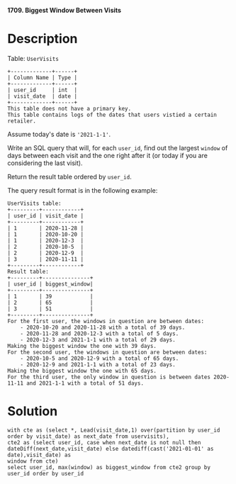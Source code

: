 **1709. Biggest Window Between Visits**

# Description

Table: ``UserVisits``

```
+-------------+------+
| Column Name | Type |
+-------------+------+
| user_id     | int  |
| visit_date  | date |
+-------------+------+
This table does not have a primary key.
This table contains logs of the dates that users vistied a certain retailer.
```

Assume today's date is ```'2021-1-1'```.

Write an SQL query that will, for each ``user_id``, find out the largest ``window`` of days between each visit and the one right after it (or today if you are considering the last visit).

Return the result table ordered by ``user_id``.

The query result format is in the following example:

```
UserVisits table:
+---------+------------+
| user_id | visit_date |
+---------+------------+
| 1       | 2020-11-28 |
| 1       | 2020-10-20 |
| 1       | 2020-12-3  |
| 2       | 2020-10-5  |
| 2       | 2020-12-9  |
| 3       | 2020-11-11 |
+---------+------------+
Result table:
+---------+---------------+
| user_id | biggest_window|
+---------+---------------+
| 1       | 39            |
| 2       | 65            |
| 3       | 51            |
+---------+---------------+
For the first user, the windows in question are between dates:
    - 2020-10-20 and 2020-11-28 with a total of 39 days.
    - 2020-11-28 and 2020-12-3 with a total of 5 days.
    - 2020-12-3 and 2021-1-1 with a total of 29 days.
Making the biggest window the one with 39 days.
For the second user, the windows in question are between dates:
    - 2020-10-5 and 2020-12-9 with a total of 65 days.
    - 2020-12-9 and 2021-1-1 with a total of 23 days.
Making the biggest window the one with 65 days.
For the third user, the only window in question is between dates 2020-11-11 and 2021-1-1 with a total of 51 days.
```

# Solution

```
with cte as (select *, Lead(visit_date,1) over(partition by user_id order by visit_date) as next_date from uservisits),
cte2 as (select user_id, case when next_date is not null then dateDiff(next_date,visit_date) else datediff(cast('2021-01-01' as date),visit_date) as
window from cte)
select user_id, max(window) as biggest_window from cte2 group by user_id order by user_id
```


 

